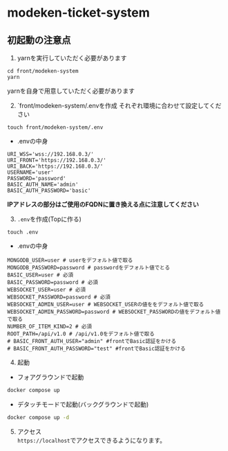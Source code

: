 # modeken-ticket-system

## 初起動の注意点
1. yarnを実行していただく必要があります
```
cd front/modeken-system
yarn
```
yarnを自身で用意していただく必要があります

2. `front/modeken-system/.envを作成
それぞれ環境に合わせて設定してください
```
touch front/modeken-system/.env
```
- .envの中身
```.env
URI_WSS='wss://192.168.0.3/'
URI_FRONT='https://192.168.0.3/'
URI_BACK='https://192.168.0.3/'
USERNAME='user'
PASSWORD='password'
BASIC_AUTH_NAME='admin'
BASIC_AUTH_PASSWORD='basic'
```
**IPアドレスの部分はご使用のFQDNに置き換える点に注意してください**

3. `.env`を作成(Topに作る)
```
touch .env
```
- .envの中身
```.env
MONGODB_USER=user # userをデフォルト値で取る
MONGODB_PASSWORD=password # passwordをデフォルト値でとる
BASIC_USER=user # 必須
BASIC_PASSWORD=password # 必須
WEBSOCKET_USER=user # 必須
WEBSOCKET_PASSWORD=password # 必須
WEBSOCKET_ADMIN_USER=user # WEBSOCKET_USERの値ををデフォルト値で取る
WEBSOCKET_ADMIN_PASSWORD=password # WEBSOCKET_PASSWORDの値をデフォルト値で取る
NUMBER_OF_ITEM_KIND=2 # 必須
ROOT_PATH=/api/v1.0 # /api/v1.0をデフォルト値で取る
# BASIC_FRONT_AUTH_USER="admin" #frontでBasic認証をかける
# BASIC_FRONT_AUTH_PASSWORD="test" #frontでBasic認証をかける
```

4. 起動
- フォアグラウンドで起動
```bash
docker compose up
```
- デタッチモードで起動(バックグラウンドで起動)
```bash
docker compose up -d
```

5. アクセス\
`https://localhost`でアクセスできるようになります。